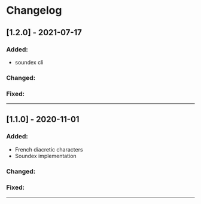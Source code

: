 # Changelog

## [1.2.0] - 2021-07-17

### Added:
- soundex cli

### Changed:

### Fixed:

---

## [1.1.0] - 2020-11-01

### Added:
- French diacretic characters
- Soundex implementation

### Changed:

### Fixed:

---
